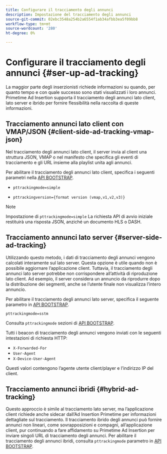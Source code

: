 ```yaml
---
title: Configurare il tracciamento degli annunci
description: Impostazione del tracciamento degli annunci
source-git-commit: 02ebc3548a254b2a6554f1ab34afbb3ea5f09bb8
workflow-type: tm+mt
source-wordcount: '280'
ht-degree: 0%

---
```


# Configurare il tracciamento degli annunci {#ser-up-ad-tracking}

La maggior parte degli inserzionisti richiede informazioni su quando, per quanto tempo e con quale successo sono stati visualizzati i loro annunci. Primetime Ad Insertion supporta il tracciamento degli annunci lato client, lato server e ibrido per fornire flessibilità nella raccolta di queste informazioni.

## Tracciamento annunci lato client con VMAP/JSON {#client-side-ad-tracking-vmap-json}

Nel tracciamento degli annunci lato client, il server invia al client una struttura JSON, VMAP o nel manifesto che specifica gli eventi di tracciamento e gli URL insieme alla playlist unita agli annunci.

Per abilitare il tracciamento degli annunci lato client, specifica i seguenti parametri nella [API BOOTSTRAP](/help/primetime-ad-insertion/technical-reference/bootstrap-api.md).

* `pttrackingmode=simple`

* `pttrackingversion={format version (vmap,v1,v2,v3)}`

>[!NOTE]
>
>Impostazione di `pttrackingmode=simple` La richiesta API di avvio iniziale restituirà una risposta JSON, anziché un documento HLS o DASH.

<!-- **Daniel to check. The specified file in this statement does not exist.** 
More information about `pttrackingmode`, `pttrackingversion` formats, can be found in [API Reference: Manifest server query parameters](manifest-server-query-parameters.md). -->

<!--Show examples of how to request a sidecar] -->

## Tracciamento annunci lato server {#server-side-ad-tracking}

Utilizzando questo metodo, i dati di tracciamento degli annunci vengono calcolati interamente sul lato server. Questa opzione è utile quando non è possibile aggiornare l’applicazione client. Tuttavia, il tracciamento degli annunci lato server potrebbe non corrispondere all’attività di riproduzione lato client. Ad esempio, il server considera un annuncio da riprodurre dopo la distribuzione dei segmenti, anche se l’utente finale non visualizza l’intero annuncio.

Per abilitare il tracciamento degli annunci lato server, specifica il seguente parametro in [API BOOTSTRAP](/help/primetime-ad-insertion/technical-reference/bootstrap-api.md).

`pttrackingmode=sstm`

Consulta `pttrackingmode` sezioni di [API BOOTSTRAP](/help/primetime-ad-insertion/technical-reference/bootstrap-api.md).

Tutti i beacon di tracciamento degli annunci vengono inviati con le seguenti intestazioni di richiesta HTTP:

* `X-Forwarded-For`
* `User-Agent`
* `X-Device-User-Agent`

Questi valori contengono l’agente utente client/player e l’indirizzo IP del client.

## Tracciamento annunci ibridi {#hybrid-ad-tracking}

Questo approccio è simile al tracciamento lato server, ma l’applicazione client richiede anche sidecar dall’Ad Insertion Primetime per informazioni dettagliate sul tracciamento. Il tracciamento ibrido degli annunci può fornire annunci non lineari, come sovrapposizioni e compagni, all’applicazione client, pur continuando a fare affidamento su Primetime Ad Insertion per inviare singoli URL di tracciamento degli annunci.
Per abilitare il tracciamento degli annunci ibridi, consulta `pttrackingmode` parametro in [API BOOTSTRAP](/help/primetime-ad-insertion/technical-reference/bootstrap-api.md).
